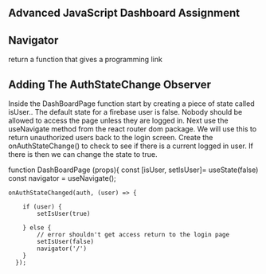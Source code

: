 ## Advanced JavaScript Dashboard Assignment

## Navigator

return a function that gives a programming link

## Adding The AuthStateChange Observer

Inside the DashBoardPage function start by creating a piece of state called isUser.. The default state for a firebase user is false. Nobody should be allowed to access the page unless they are logged in. Next use the useNavigate method from the react router dom package. We will use this to return unauthorized users back to the login screen.
Create the onAuthStateChange() to check to see if there is a current logged in user. If there is then we can change the state to true.


  function DashBoardPage  (props){
    const [isUser, setIsUser]= useState(false)
    const navigator = useNavigate();

    onAuthStateChanged(auth, (user) => {
   
        if (user) {
            setIsUser(true)
     
        } else {
            // error shouldn't get access return to the login page
            setIsUser(false)
            navigator('/')
        }
      });
<br/>
